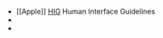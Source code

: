 - [[Apple]] [HIG](https://developer.apple.com/design/human-interface-guidelines/guidelines/overview/) Human Interface Guidelines
-
-